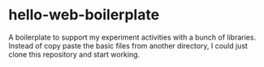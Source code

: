 # hello-web-boilerplate

A boilerplate to support my experiment activities with a bunch of libraries.
Instead of copy paste the basic files from another directory, I could just
clone this repository and start working.
